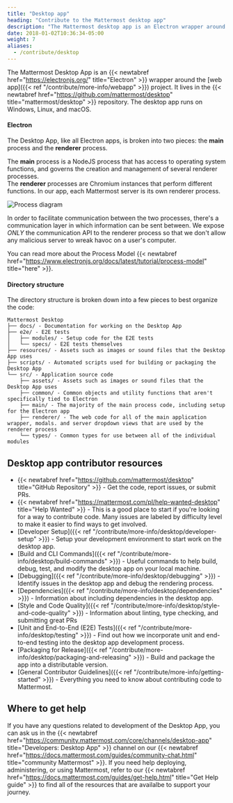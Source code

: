 ```yaml
---
title: "Desktop app"
heading: "Contribute to the Mattermost desktop app"
description: "The Mattermost desktop app is an Electron wrapper around the web app project. It lives in the mattermost/desktop repository."
date: 2018-01-02T10:36:34-05:00
weight: 7
aliases:
  - /contribute/desktop
---
```


The Mattermost Desktop App is an {{< newtabref href="https://electronjs.org/" title="Electron" >}} wrapper around the [web app]({{< ref "/contribute/more-info/webapp" >}}) project. It lives in the {{< newtabref href="https://github.com/mattermost/desktop" title="mattermost/desktop" >}} repository. The desktop app runs on Windows, Linux, and macOS.

#### Electron
The Desktop App, like all Electron apps, is broken into two pieces: the **main** process and the **renderer** process.

The **main** process is a NodeJS process that has access to operating system functions, and governs the creation and management of several renderer processes.  
The **renderer** processes are Chromium instances that perform different functions. In our app, each Mattermost server is its own renderer process.

![Process diagram](process-diagram.png)

In order to facilitate communication between the two processes, there's a communication layer in which information can be sent between. We expose *ONLY* the communication API to the renderer process so that we don't allow any malicious server to wreak havoc on a user's computer.

You can read more about the Process Model {{< newtabref href="https://www.electronjs.org/docs/latest/tutorial/process-model" title="here" >}}.

#### Directory structure
The directory structure is broken down into a few pieces to best organize the code:

```
Mattermost Desktop
├── docs/ - Documentation for working on the Desktop App
├── e2e/ - E2E tests
│   ├── modules/ - Setup code for the E2E tests
│   └── specs/ - E2E tests themselves
├── resources/ - Assets such as images or sound files that the Desktop App uses
├── scripts/ - Automated scripts used for building or packaging the Desktop App
└── src/ - Application source code
    ├── assets/ - Assets such as images or sound files that the Desktop App uses
    ├── common/ - Common objects and utility functions that aren't specifically tied to Electron
    ├── main/ - The majority of the main process code, including setup for the Electron app
    ├── renderer/ - The web code for all of the main application wrapper, modals. and server dropdown views that are used by the renderer process
    └── types/ - Common types for use between all of the individual modules
```

## Desktop app contributor resources
 - {{< newtabref href="https://github.com/mattermost/desktop" title="GitHub Repository" >}} - Get the code, report issues, or submit PRs.
 - {{< newtabref href="https://mattermost.com/pl/help-wanted-desktop" title="Help Wanted" >}} - This is a good place to start if you're looking for a way to contribute code. Many issues are labeled by difficulty level to make it easier to find ways to get involved.
 - [Developer Setup]({{< ref "/contribute/more-info/desktop/developer-setup" >}}) - Setup your development environment to start work on the desktop app.
 - [Build and CLI Commands]({{< ref "/contribute/more-info/desktop/build-commands" >}}) - Useful commands to help build, debug, test, and modify the desktop app on your local machine.
 - [Debugging]({{< ref "/contribute/more-info/desktop/debugging" >}}) - Identify issues in the desktop app and debug the rendering process.
 - [Dependencies]({{< ref "/contribute/more-info/desktop/dependencies" >}}) - Information about including dependencies in the desktop app.
 - [Style and Code Quality]({{< ref "/contribute/more-info/desktop/style-and-code-quality" >}}) - Information about linting, type checking, and submitting great PRs
 - [Unit and End-to-End (E2E) Tests]({{< ref "/contribute/more-info/desktop/testing" >}}) - Find out how we incorporate unit and end-to-end testing into the desktop app development process.
 - [Packaging for Release]({{< ref "/contribute/more-info/desktop/packaging-and-releasing" >}}) - Build and package the app into a distributable version.
 - [General Contributor Guidelines]({{< ref "/contribute/more-info/getting-started" >}}) - Everything you need to know about contributing code to Mattermost.


## Where to get help

If you have any questions related to development of the Desktop App, you can ask us in the {{< newtabref href="https://community.mattermost.com/core/channels/desktop-app" title="Developers: Desktop App" >}} channel on our {{< newtabref href="https://docs.mattermost.com/guides/community-chat.html" title="community Mattermost" >}}. If you need help deploying, administering, or using Mattermost, refer to our {{< newtabref href="https://docs.mattermost.com/guides/get-help.html" title="Get Help guide" >}} to find all of the resources that are availalbe to support your journey.
